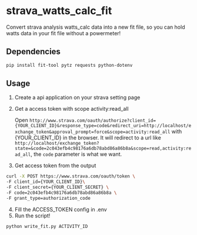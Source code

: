 # strava_watts_calc_fit
Convert strava analysis watts_calc data into a new fit file, so you can hold watts data in your fit file without a powermeter!

## Dependencies
```bash
pip install fit-tool pytz requests python-dotenv
```
## Usage
1. Create a api application on your strava setting page
2. Get a access token with scope activity:read_all 

    Open `http://www.strava.com/oauth/authorize?client_id={YOUR_CLIENT_ID}&response_type=code&redirect_uri=http://localhost/exchange_token&approval_prompt=force&scope=activity:read_all` with {YOUR_CLIENT_ID} in the browser. It will redirect to a url like `http://localhost/exchange_token?state=&code=2c043efb4c98176a6db78abd86a86b8a&scope=read,activity:read_all`,
    the `code` parameter is what we want.
3. Get access token from the output
```bash
curl -X POST https://www.strava.com/oauth/token \
-F client_id={YOUR_CLIENT_ID}\
-F client_secret={YOUR_CLIENT_SECRET} \
-F code=2c043efb4c98176a6db78abd86a86b8a \
-F grant_type=authorization_code
```
4. Fill the ACCESS_TOKEN config in .env
5. Run the script!
```bash
python write_fit.py ACTIVITY_ID
```